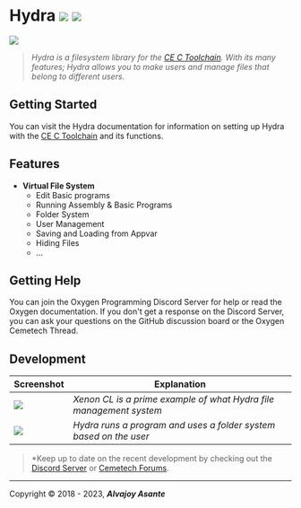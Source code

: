 # Hydra ![](https://img.shields.io/github/release/Overload02/Hydra) ![](https://img.shields.io/github/issues/Overload02/Hydra)
![](https://i.imgur.com/Px46HVE.png)

> *Hydra is a filesystem library for the [CE C Toolchain](https://github.com/CE-Programming/toolchain). With its many features; Hydra allows you to make users and manage files that belong to different users.*

## Getting Started
You can visit the Hydra documentation for information on setting up Hydra with the [CE C Toolchain](https://github.com/CE-Programming/toolchain) and its functions.

## Features

- **Virtual File System**
  - Edit Basic programs
  - Running Assembly & Basic Programs
  - Folder System
  - User Management
  - Saving and Loading from Appvar
  - Hiding Files
  - ...

## Getting Help
You can join the Oxygen Programming Discord Server for help or read the Oxygen documentation. If you don't get a response on the Discord Server, you can ask your questions on the GitHub discussion board or the Oxygen Cemetech Thread.

## Development

|Screenshot|Explanation|
|--|--|
|![](https://i.imgur.com/sqW6fB6.gif)|*Xenon CL is a prime example of what Hydra file management system*|
|![](https://i.imgur.com/S8cIqgH.gif)|*Hydra runs a program and uses a folder system based on the user*|



> *Keep up to date on the recent development by checking out the [Discord Server](https://discord.gg/xyUZgnD4UJ "New Discord Server") or [Cemetech Forums](https://www.cemetech.net/forum/viewtopic.php?t=15070 "Cemetech Forums").



------------


 Copyright &copy; 2018 - 2023, ***Alvajoy Asante***
